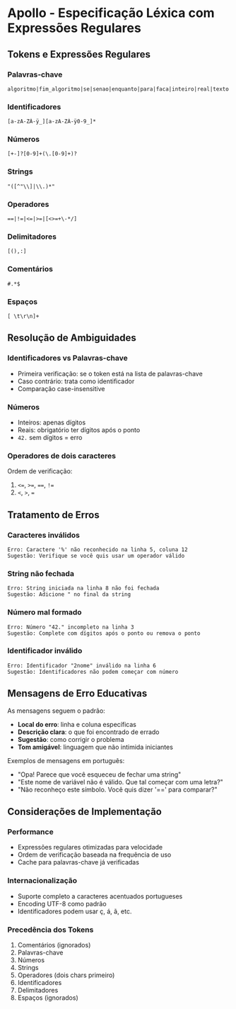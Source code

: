 # Apollo - Especificação Léxica com Expressões Regulares

## Tokens e Expressões Regulares

### Palavras-chave
```
algoritmo|fim_algoritmo|se|senao|enquanto|para|faca|inteiro|real|texto|logico|verdadeiro|falso|escreva|leia_numero|leia_texto
```

### Identificadores
```
[a-zA-ZÀ-ÿ_][a-zA-ZÀ-ÿ0-9_]*
```

### Números
```
[+-]?[0-9]+(\.[0-9]+)?
```

### Strings
```
"([^"\\]|\\.)*"
```

### Operadores
```
==|!=|<=|>=|[<>=+\-*/]
```

### Delimitadores
```
[(),:] 
```

### Comentários
```
#.*$
```

### Espaços
```
[ \t\r\n]+
```

## Resolução de Ambiguidades

### Identificadores vs Palavras-chave
- Primeira verificação: se o token está na lista de palavras-chave
- Caso contrário: trata como identificador
- Comparação case-insensitive

### Números
- Inteiros: apenas dígitos
- Reais: obrigatório ter dígitos após o ponto
- `42.` sem dígitos = erro

### Operadores de dois caracteres
Ordem de verificação:
1. `<=`, `>=`, `==`, `!=` 
2. `<`, `>`, `=`

## Tratamento de Erros

### Caracteres inválidos
```
Erro: Caractere '%' não reconhecido na linha 5, coluna 12
Sugestão: Verifique se você quis usar um operador válido
```

### String não fechada
```
Erro: String iniciada na linha 8 não foi fechada
Sugestão: Adicione " no final da string
```

### Número mal formado
```
Erro: Número "42." incompleto na linha 3
Sugestão: Complete com dígitos após o ponto ou remova o ponto
```

### Identificador inválido
```
Erro: Identificador "2nome" inválido na linha 6
Sugestão: Identificadores não podem começar com número
```

## Mensagens de Erro Educativas

As mensagens seguem o padrão:
- **Local do erro**: linha e coluna específicas
- **Descrição clara**: o que foi encontrado de errado
- **Sugestão**: como corrigir o problema
- **Tom amigável**: linguagem que não intimida iniciantes

Exemplos de mensagens em português:
- "Opa! Parece que você esqueceu de fechar uma string"
- "Este nome de variável não é válido. Que tal começar com uma letra?"
- "Não reconheço este símbolo. Você quis dizer '==' para comparar?"

## Considerações de Implementação

### Performance
- Expressões regulares otimizadas para velocidade
- Ordem de verificação baseada na frequência de uso
- Cache para palavras-chave já verificadas

### Internacionalização  
- Suporte completo a caracteres acentuados portugueses
- Encoding UTF-8 como padrão
- Identificadores podem usar ç, á, ã, etc.

### Precedência dos Tokens
1. Comentários (ignorados)
2. Palavras-chave  
3. Números
4. Strings
5. Operadores (dois chars primeiro)
6. Identificadores
7. Delimitadores
8. Espaços (ignorados)